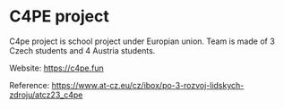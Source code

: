# C4PE project
C4pe project is school project under Europian union. Team is made of 3 Czech students and 4 Austria students.

Website: https://c4pe.fun

Reference: https://www.at-cz.eu/cz/ibox/po-3-rozvoj-lidskych-zdroju/atcz23_c4pe
